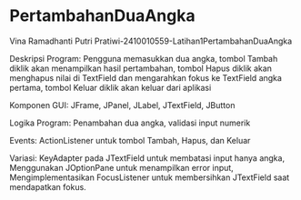 # PertambahanDuaAngka
Vina Ramadhanti Putri Pratiwi-2410010559-Latihan1PertambahanDuaAngka

Deskripsi Program:
Pengguna memasukkan dua angka, tombol Tambah diklik akan menampilkan hasil pertambahan, tombol Hapus diklik akan menghapus nilai di TextField dan
mengarahkan fokus ke TextField angka pertama, tombol Keluar diklik akan keluar dari aplikasi

Komponen GUI: JFrame, JPanel, JLabel, JTextField, JButton

Logika Program: Penambahan dua angka, validasi input numerik

Events: ActionListener untuk tombol Tambah, Hapus, dan Keluar

Variasi: KeyAdapter pada JTextField untuk membatasi input hanya angka, Menggunakan JOptionPane untuk menampilkan error input, Mengimplementasikan FocusListener untuk membersihkan JTextField saat mendapatkan fokus.


